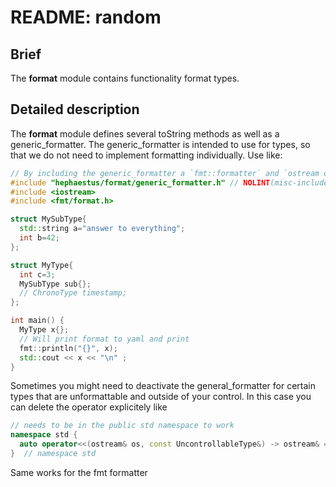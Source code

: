 # README: random

## Brief

The **format** module contains functionality format types.

## Detailed description

The **format** module defines several toString methods as well as a generic_formatter.
The generic_formatter is intended to use for types, so that we do not need to implement formatting individually.
Use like:
```cpp
// By including the generic_formatter a `fmt::formatter` and `ostream operator<<` will be declared for any type you define
#include "hephaestus/format/generic_formatter.h" // NOLINT(misc-include-cleaner)
#include <iostream>
#include <fmt/format.h>

struct MySubType{
  std::string a="answer to everything";
  int b=42;
};

struct MyType{
  int c=3;
  MySubType sub{};
  // ChronoType timestamp;
};

int main() {
  MyType x{};
  // Will print format to yaml and print
  fmt::println("{}", x);
  std::cout << x << "\n" ;
}
```

Sometimes you might need to deactivate the general_formatter for certain types that are unformattable and outside of your control.
In this case you can delete the operator explicitely like 
```cpp
// needs to be in the public std namespace to work
namespace std {
  auto operator<<(ostream& os, const UncontrollableType&) -> ostream& = delete;
}  // namespace std
```
Same works for the fmt formatter